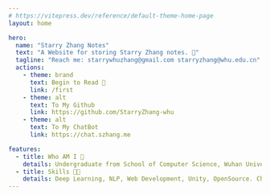```yaml
---
# https://vitepress.dev/reference/default-theme-home-page
layout: home

hero:
  name: "Starry Zhang Notes"
  text: "A Website for storing Starry Zhang notes. 📒"
  tagline: "Reach me: starrywhuzhang@gmail.com starryzhang@whu.edu.cn"
  actions:
    - theme: brand
      text: Begin to Read 📖
      link: /first
    - theme: alt
      text: To My Github
      link: https://github.com/StarryZhang-whu
    - theme: alt
      text: To My ChatBot
      link: https://chat.szhang.me

features:
  - title: Who AM I 🤔️
    details: Undergraduate from School of Computer Science, Wuhan University. UTC+8. Feel free to contact me on WeChat /starrywhu-zhang/.
  - title: Skills 🧑‍💻
    details: Deep Learning, NLP, Web Development, Unity, OpenSource. Chasing Artificial General Intelligence.
---
```


